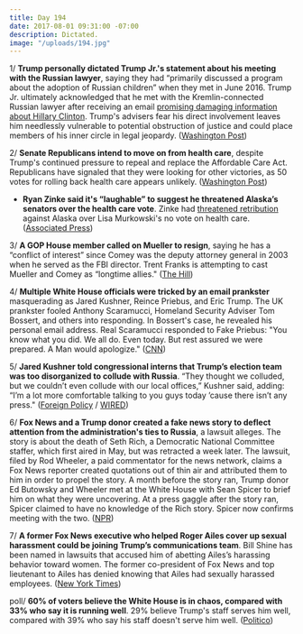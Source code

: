 ```yaml
---
title: Day 194
date: 2017-08-01 09:31:00 -07:00
description: Dictated.
image: "/uploads/194.jpg"
---
```


1/ **Trump personally dictated Trump Jr.'s statement about his meeting with the Russian lawyer**, saying they had “primarily discussed a program about the adoption of Russian children” when they met in June 2016. Trump Jr. ultimately acknowledged that he met with the Kremlin-connected Russian lawyer after receiving an email [promising damaging information about Hillary Clinton](https://whatthefuckjusthappenedtoday.com/2017/07/10/Day-172/#1-donald-trump-jr-met-with-a-kremlin). Trump's advisers fear his direct involvement leaves him needlessly vulnerable to potential obstruction of justice and could place members of his inner circle in legal jeopardy. ([Washington Post](https://www.washingtonpost.com/politics/trump-dictated-sons-misleading-statement-on-meeting-with-russian-lawyer/2017/07/31/04c94f96-73ae-11e7-8f39-eeb7d3a2d304_story.html))

2/ **Senate Republicans intend to move on from health care**, despite Trump's  continued pressure to repeal and replace the Affordable Care Act. Republicans have signaled that they were looking for other victories, as 50 votes for rolling back health care appears unlikely. ([Washington Post](https://www.washingtonpost.com/powerpost/gop-leaders-say-its-time-for-senate-to-move-on-from-health-care/2017/07/31/d6000d3c-760d-11e7-9eac-d56bd5568db8_story.html))

* **Ryan Zinke said it's “laughable” to suggest he threatened Alaska’s senators over the health care vote**. Zinke had [threatened retribution](https://whatthefuckjusthappenedtoday.com/2017/07/27/day-189/#5-the-trump-administration-threatene) against Alaska over Lisa Murkowski's no vote on health care. ([Associated Press](https://apnews.com/41c2797793b24c71a88f429ea8626ee5))

3/ **A GOP House member called on Mueller to resign**, saying he has a “conflict of interest” since Comey was the deputy attorney general in 2003 when he served as the FBI director. Trent Franks is attempting to cast Mueller and Comey as “longtime allies." ([The Hill](http://thehill.com/homenews/house/344711-gop-house-member-calls-on-mueller-to-resign))

4/ **Multiple White House officials were tricked by an email prankster** masquerading as Jared Kushner, Reince Priebus, and Eric Trump. The UK prankster fooled Anthony Scaramucci, Homeland Security Adviser Tom Bossert, and others into responding. In Bossert's case, he revealed his personal email address. Real Scaramucci responded to Fake Priebus: "You know what you did. We all do. Even today. But rest assured we were prepared. A Man would apologize." ([CNN](http://www.cnn.com/2017/07/31/politics/white-house-officials-tricked-by-email-prankster/index.html))

5/ **Jared Kushner told congressional interns that Trump’s election team was too disorganized to collude with Russia**. “They thought we colluded, but we couldn’t even collude with our local offices,” Kushner said, adding: “I’m a lot more comfortable talking to you guys today ’cause there isn’t any press." ([Foreign Policy](http://foreignpolicy.com/2017/07/31/kusher-to-interns-trump-team-too-disorganized-to-collude-with-russia/) / [WIRED](https://www.wired.com/story/jared-kushner-middle-east/))

6/ **Fox News and a Trump donor created a fake news story to deflect attention from the administration's ties to Russia**, a lawsuit alleges. The story is about the death of Seth Rich, a Democratic National Committee staffer, which first aired in May, but was retracted a week later. The lawsuit, filed by Rod Wheeler, a paid commentator for the news network, claims a Fox News reporter created quotations out of thin air and attributed them to him in order to propel the story. A month before the story ran, Trump donor Ed Butowsky and Wheeler met at the White House with Sean Spicer to brief him on what they were uncovering. At a press gaggle after the story ran, Spicer claimed to have no knowledge of the Rich story. Spicer now confirms meeting with the two. ([NPR](http://www.npr.org/2017/08/01/540783715/lawsuit-alleges-fox-news-and-trump-supporter-created-fake-news-story))

7/ **A former Fox News executive who helped Roger Ailes cover up sexual harassment could be joining Trump’s communications team**. Bill Shine has been named in lawsuits that accused him of abetting Ailes’s harassing behavior toward women. The former co-president of Fox News and top lieutenant to Ailes has denied knowing that Ailes had sexually harassed employees. ([New York Times](https://www.nytimes.com/2017/08/01/business/media/bill-shine-fox-news-white-house.html))

poll/ **60% of voters believe the White House is in chaos, compared with 33% who say it is running well**. 29% believe Trump's staff serves him well, compared with 39% who say his staff doesn't serve him well. ([Politico](http://www.politico.com/story/2017/07/31/white-house-chaos-poll-241180))
